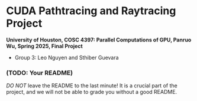 CUDA Pathtracing and Raytracing Project
================

**University of Houston, COSC 4397: Parallel Computations of GPU, Panruo Wu, Spring 2025, Final Project**

* Group 3: Leo Nguyen and Sthiber Guevara

### (TODO: Your README)

*DO NOT* leave the README to the last minute! It is a crucial part of the
project, and we will not be able to grade you without a good README.

